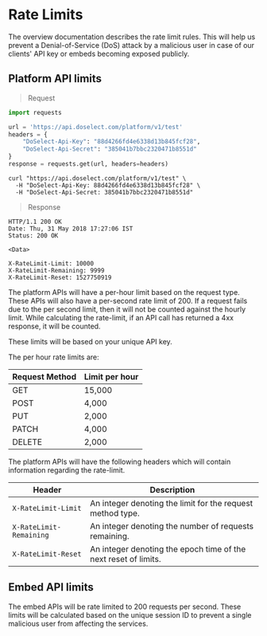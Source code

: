 # Rate Limits
The overview documentation describes the rate limit rules. This will help us prevent a Denial-of-Service (DoS) attack by a malicious user in case of our clients' API key or embeds becoming exposed publicly.

## Platform API limits
> Request

```python
import requests

url = 'https://api.doselect.com/platform/v1/test'
headers = {
    "DoSelect-Api-Key": "88d4266fd4e6338d13b845fcf28",
    "DoSelect-Api-Secret": "385041b7bbc2320471b8551d"
}
response = requests.get(url, headers=headers)
```

```shell
curl "https://api.doselect.com/platform/v1/test" \
  -H "DoSelect-Api-Key: 88d4266fd4e6338d13b845fcf28" \
  -H "DoSelect-Api-Secret: 385041b7bbc2320471b8551d"
```
> Response

```
HTTP/1.1 200 OK
Date: Thu, 31 May 2018 17:27:06 IST
Status: 200 OK

<Data>

X-RateLimit-Limit: 10000
X-RateLimit-Remaining: 9999
X-RateLimit-Reset: 1527750919

```

The platform APIs will have a per-hour limit based on the request type.
These APIs will also have a per-second rate limit of 200. If a request fails due to the per second limit, then it will not be counted against the hourly limit.
While calculating the rate-limit, if an API call has returned a 4xx response, it will be counted.

These limits will be based on your unique API key.

The per hour rate limits are:

Request Method | Limit per hour
-------------- | --------------
GET            | 15,000
POST           | 4,000
PUT            | 2,000
PATCH          | 4,000
DELETE         | 2,000

The platform APIs will have the following headers which will contain information regarding the rate-limit.

Header                  | Description
----------------------- | --------------
`X-RateLimit-Limit`     | An integer denoting the limit for the request method type.
`X-RateLimit-Remaining` | An integer denoting the number of requests remaining.
`X-RateLimit-Reset`     | An integer denoting the epoch time of the next reset of limits.


## Embed API limits

The embed APIs will be rate limited to 200 requests per second.
These limits will be calculated based on the unique session ID to prevent a single malicious user from affecting the services.
